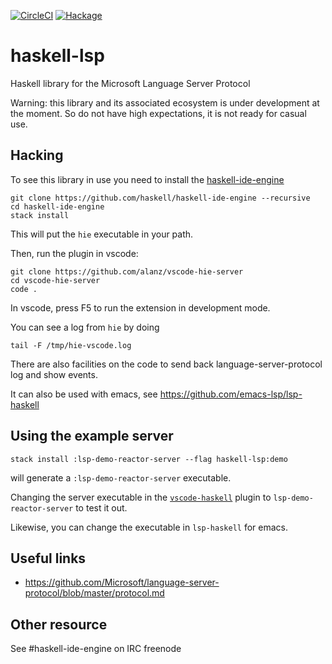 [![CircleCI](https://circleci.com/gh/alanz/haskell-lsp/tree/master.svg?style=svg)](https://circleci.com/gh/alanz/haskell-lsp/tree/master)
[![Hackage](https://img.shields.io/hackage/v/haskell-lsp.svg)](https://hackage.haskell.org/package/haskell-lsp)

# haskell-lsp
Haskell library for the Microsoft Language Server Protocol

Warning: this library and its associated ecosystem is under development at the
moment. So do not have high expectations, it is not ready for casual use.

## Hacking

To see this library in use you need to install the [haskell-ide-engine](https://github.com/alanz/haskell-ide-engine/)

    git clone https://github.com/haskell/haskell-ide-engine --recursive
    cd haskell-ide-engine
    stack install

This will put the `hie` executable in your path.

Then, run the plugin in vscode:

    git clone https://github.com/alanz/vscode-hie-server
    cd vscode-hie-server
    code .

In vscode, press F5 to run the extension in development mode.

You can see a log from `hie` by doing

    tail -F /tmp/hie-vscode.log

There are also facilities on the code to send back language-server-protocol log
and show events.

It can also be used with emacs, see https://github.com/emacs-lsp/lsp-haskell

## Using the example server

    stack install :lsp-demo-reactor-server --flag haskell-lsp:demo

will generate a `:lsp-demo-reactor-server` executable.

Changing the server executable in the [`vscode-haskell`](https://github.com/haskell/vscode-haskell) plugin to
`lsp-demo-reactor-server` to test it out.

Likewise, you can change the executable in `lsp-haskell` for emacs.

## Useful links

- https://github.com/Microsoft/language-server-protocol/blob/master/protocol.md

## Other resource

See #haskell-ide-engine on IRC freenode

